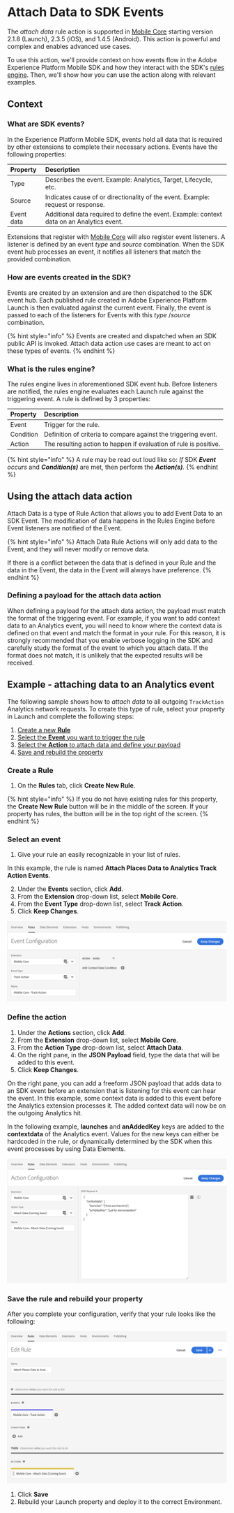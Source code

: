# Attach Data to SDK Events

The _attach data_ rule action is supported in [Mobile Core](../../using-mobile-extensions/mobile-core/) starting version 2.1.8 \(Launch\), 2.3.5 \(iOS\), and 1.4.5 \(Android\). This action is powerful and complex and enables advanced use cases.

To use this action, we'll provide context on how events flow in the Adobe Experience Platform Mobile SDK and how they interact with the SDK's [rules engine](../../using-mobile-extensions/mobile-core/rules-engine/). Then, we'll show how you can use the action along with relevant examples.

## Context

### What are SDK events?

In the Experience Platform Mobile SDK, events hold all data that is required by other extensions to complete their necessary actions. Events have the following properties:

| Property | Description |
| :--- | :--- |
| Type | Describes the event. Example: Analytics, Target, Lifecycle, etc. |
| Source | Indicates cause of or directionality of the event. Example: request or response. |
| Event data | Additional data required to define the event. Example: context data on an Analytics event. |

Extensions that register with [Mobile Core](../../using-mobile-extensions/mobile-core/) will also register event listeners. A listener is defined by an event _type_ and _source_ combination. When the SDK event hub processes an event, it notifies all listeners that match the provided combination.

### How are events created in the SDK?

Events are created by an extension and are then dispatched to the SDK event hub. Each published rule created in Adobe Experience Platform Launch is then evaluated against the current event. Finally, the event is passed to each of the listeners for Events with this _type_ /_source_ combination.

{% hint style="info" %}
Events are created and dispatched when an SDK public API is invoked. Attach data action use cases are meant to act on these types of events.
{% endhint %}

### What is the rules engine?

The rules engine lives in aforementioned SDK event hub. Before listeners are notified, the rules engine evaluates each Launch rule against the triggering event. A rule is defined by 3 properties:

| Property | Description |
| :--- | :--- |
| Event | Trigger for the rule. |
| Condition | Definition of criteria to compare against the triggering event. |
| Action | The resulting action to happen if evaluation of rule is positive. |

{% hint style="info" %}
A rule may be read out loud like so: _If_ SDK _**Event** occurs_ and _**Condition\(s\)**_ are met, then perform the _**Action\(s\)**._
{% endhint %}

## Using the attach data action

Attach Data is a type of Rule Action that allows you to add Event Data to an SDK Event. The modification of data happens in the Rules Engine before Event listeners are notified of the Event.

{% hint style="info" %}
Attach Data Rule Actions will only add data to the Event, and they will never modify or remove data.

If there is a conflict between the data that is defined in your Rule and the data in the Event, the data in the Event will always have preference.
{% endhint %}

### Defining a payload for the attach data action

When defining a payload for the attach data action, the payload must match the format of the triggering event. For example, if you want to add context data to an Analytics event, you will need to know where the context data is defined on that event and match the format in your rule. For this reason, it is strongly recommended that you enable verbose logging in the SDK and carefully study the format of the event to which you attach data. If the format does not match, it is unlikely that the expected results will be received.

## Example - attaching data to an Analytics event

The following sample shows how to *attach data* to all outgoing `TrackAction` Analytics network requests. To create this type of rule, select your property in Launch and complete the following steps:

1. [Create a new **Rule**](attach-data.md#create-a-rule)
2. [Select the **Event** you want to trigger the rule](attach-data.md#select-an-event)
3. [Select the **Action** to attach data and define your payload](attach-data.md#define-the-action)
4. [Save and rebuild the property](attach-data.md#save-the-rule-and-rebuild-your-property)

### Create a Rule

1. On the **Rules** tab, click **Create New Rule**.

{% hint style="info" %}
If you do not have existing rules for this property, the **Create New Rule** button will be in the middle of the screen. If your property has rules, the button will be in the top right of the screen.
{% endhint %}

### Select an event

1. Give your rule an easily recognizable in your list of rules. 

  In this example, the rule is named **Attach Places Data to Analytics Track Action Events**.

2. Under the **Events** section, click **Add**.
3. From the **Extension** drop-down list, select **Mobile Core**.
4. From the **Event Type** drop-down list, select **Track Action**.
5. Click **Keep Changes**.

![](../../.gitbook/assets/setevent.png)

### Define the action

1. Under the **Actions** section, click **Add**.
2. From the **Extension** drop-down list, select **Mobile Core**.
3. From the **Action Type** drop-down list, select **Attach Data**.
4. On the right pane, in the **JSON Payload** field, type the data that will be added to this event.
5. Click **Keep Changes**.

On the right pane, you can add a freeform JSON payload that adds data to an SDK event before an extension that is listening for this event can hear the event. In this example, some context data is added to this event before the Analytics extension processes it. The added context data will now be on the outgoing Analytics hit.

In the following example, **launches** and **anAddedKey** keys are added to the **contextdata** of the Analytics event. Values for the new keys can either be hardcoded in the rule, or dynamically determined by the SDK when this event processes by using Data Elements.

![](../../.gitbook/assets/setaction.png)

### Save the rule and rebuild your property

After you complete your configuration, verify that your rule looks like the following:

![](../../.gitbook/assets/rulecomplete.png)

1. Click **Save**
2. Rebuild your Launch property and deploy it to the correct Environment.

